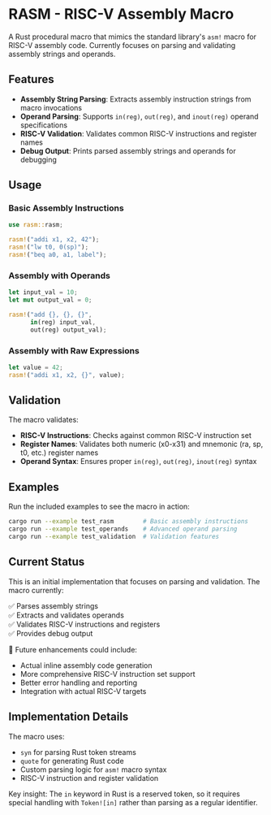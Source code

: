 # RASM - RISC-V Assembly Macro

A Rust procedural macro that mimics the standard library's `asm!` macro for RISC-V assembly code. Currently focuses on parsing and validating assembly strings and operands.

## Features

- **Assembly String Parsing**: Extracts assembly instruction strings from macro invocations
- **Operand Parsing**: Supports `in(reg)`, `out(reg)`, and `inout(reg)` operand specifications
- **RISC-V Validation**: Validates common RISC-V instructions and register names
- **Debug Output**: Prints parsed assembly strings and operands for debugging

## Usage

### Basic Assembly Instructions

```rust
use rasm::rasm;

rasm!("addi x1, x2, 42");
rasm!("lw t0, 0(sp)");
rasm!("beq a0, a1, label");
```

### Assembly with Operands

```rust
let input_val = 10;
let mut output_val = 0;

rasm!("add {}, {}, {}", 
      in(reg) input_val,
      out(reg) output_val);
```

### Assembly with Raw Expressions

```rust
let value = 42;
rasm!("addi x1, x2, {}", value);
```

## Validation

The macro validates:

- **RISC-V Instructions**: Checks against common RISC-V instruction set
- **Register Names**: Validates both numeric (x0-x31) and mnemonic (ra, sp, t0, etc.) register names
- **Operand Syntax**: Ensures proper `in(reg)`, `out(reg)`, `inout(reg)` syntax

## Examples

Run the included examples to see the macro in action:

```bash
cargo run --example test_rasm        # Basic assembly instructions
cargo run --example test_operands    # Advanced operand parsing
cargo run --example test_validation  # Validation features
```

## Current Status

This is an initial implementation that focuses on parsing and validation. The macro currently:

✅ Parses assembly strings  
✅ Extracts and validates operands  
✅ Validates RISC-V instructions and registers  
✅ Provides debug output  

🔄 Future enhancements could include:  
- Actual inline assembly code generation  
- More comprehensive RISC-V instruction set support  
- Better error handling and reporting  
- Integration with actual RISC-V targets  

## Implementation Details

The macro uses:
- `syn` for parsing Rust token streams
- `quote` for generating Rust code
- Custom parsing logic for `asm!` macro syntax
- RISC-V instruction and register validation

Key insight: The `in` keyword in Rust is a reserved token, so it requires special handling with `Token![in]` rather than parsing as a regular identifier.